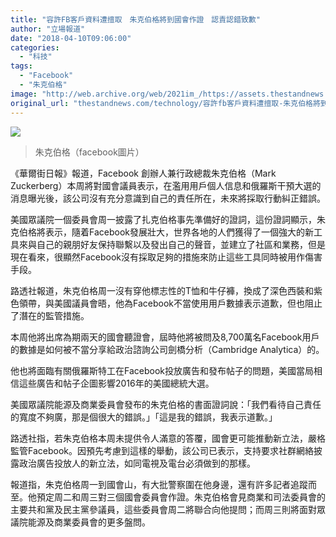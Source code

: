 ```yaml
---
title: "容許FB客戶資料遭擅取　朱克伯格將到國會作證　認責認錯致歉"
author: "立場報道"
date: "2018-04-10T09:06:00"
categories:
  - "科技"
tags:
  - "Facebook"
  - "朱克伯格"
image: "http://web.archive.org/web/2021im_/https://assets.thestandnews.com/media/photos/12321350_10102776005419681_4094814370852783149_n_pbzYa.jpg"
original_url: "thestandnews.com/technology/容許fb客戶資料遭擅取-朱克伯格將到國會作證-認責認錯致歉"
---
```

![](http://web.archive.org/web/2021im_/https://assets.thestandnews.com/media/photos/12321350_10102776005419681_4094814370852783149_n_pbzYa.jpg)
> 朱克伯格（facebook圖片）

《華爾街日報》報道，Facebook 創辦人兼行政總裁朱克伯格（Mark Zuckerberg）本周將對國會議員表示，在濫用用戶個人信息和俄羅斯干預大選的消息曝光後，該公司沒有充分意識到自己的責任所在，未來將採取行動糾正錯誤。

美國眾議院一個委員會周一披露了扎克伯格事先準備好的證詞，這份證詞顯示，朱克伯格將表示，隨着Facebook發展壯大，世界各地的人們獲得了一個強大的新工具來與自己的親朋好友保持聯繫以及發出自己的聲音，並建立了社區和業務，但是現在看來，很顯然Facebook沒有採取足夠的措施來防止這些工具同時被用作傷害手段。

路透社報道，朱克伯格周一沒有穿他標志性的T恤和牛仔褲，換成了深色西裝和紫色領帶，與美國議員會晤，他為Facebook不當使用用戶數據表示道歉，但也阻止了潛在的監管措施。

本周他將出席為期兩天的國會聽證會，屆時他將被問及8,700萬名Facebook用戶的數據是如何被不當分享給政治諮詢公司劍橋分析（Cambridge Analytica）的。

他也將面臨有關俄羅斯特工在Facebook投放廣告和發布帖子的問題，美國當局相信這些廣告和帖子企圖影響2016年的美國總統大選。

美國眾議院能源及商業委員會發布的朱克伯格的書面證詞說：「我們看待自己責任的寬度不夠廣，那是個很大的錯誤。」「這是我的錯誤，我表示道歉。」

路透社指，若朱克伯格本周未提供令人滿意的答覆，國會更可能推動新立法，嚴格監管Facebook。因預先考慮到這樣的舉動，該公司已表示，支持要求社群網絡披露政治廣告投放人的新立法，如同電視及電台必須做到的那樣。

報道指，朱克伯格周一到國會山，有大批警察圍在他身邊，還有許多記者追蹤而至。他預定周二和周三對三個國會委員會作證。朱克伯格會見商業和司法委員會的主要共和黨及民主黨參議員，這些委員會周二將聯合向他提問；而周三則將面對眾議院能源及商業委員會的更多盤問。